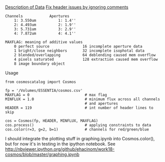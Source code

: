 [Description of Data](http://irsa.ipac.caltech.edu/data/COSMOS/gator_docs/scosmos_irac_colDescriptions.html)
[Fix header issues by ignoring comments](http://stackoverflow.com/questions/14158868)

    Channels            Apertures
        1: 3.550um          1: 1.4''
        2: 4.493um          2: 1.9''            
        3: 5.731um          3: 2.9''
        4: 7.872um          4: 4.1''
        
    MAXFLAG: meaning of additive values
        0 perfect source               16 incomplete aperture data
        1 bright/close neighbors       32 incomplete isophotal data
        2 blended/overlapping          64 deblending caused mem overflow
        4 pixels saturated             128 extraction caused mem overflow
        8 image boundary object

Usage

    from cosmoscatalog import Cosmos
    
    fp = '/Volumes/ESSENTIA/cosmos.csv'
    MAXFLAG = 0                         # max flag
    MINFLUX = 1.0                       # minimum flux across all channels 
                                        # and apertures
    HEADER = 119                        # int number of header lines to skip

    cos = Cosmos(fp, HEADER, MINFLUX, MAXFLAG)
    cos.process()                       # applying constraints to data
    cos.color(r=3, g=2, b=1)            # channels for red/green/blue


I should integrate the plotting stuff in graphing.ipynb into Cosmos.color(), but for now it's in testing in the ipython notebook. See http://nbviewer.ipython.org/github/ehacinom/work18-cosmos/blob/master/graphing.ipynb
